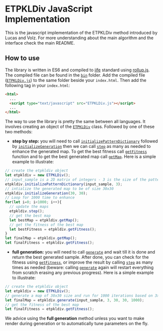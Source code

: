<p align="center">
  <h1>ETPKLDiv JavaScript Implementation</h1>
</p>

This is the javascript implementation of the ETPKLDiv method introduced by Lucas and Volz. For more understanding about the main algorithm and the interface check the main README.

## How to use
The library is written in ES6 and compiled to [iife](https://developer.mozilla.org/en-US/docs/Glossary/IIFE) standard using [rollup.js](https://rollupjs.org/guide/en/). The compiled file can be found in the [`bin`](https://github.com/amidos2006/ETPKLDiv/tree/master/JavaScript/bin) folder. Add the compiled file ([`ETPKLDiv.js`](https://github.com/amidos2006/ETPKLDiv/blob/master/JavaScript/bin/ETPKLDiv.js)) to the same folder beside your `index.html`. Then add the following tag in your `index.html`:
```html
<html>
  ...
  <script type="text/javascript" src="ETPKLDiv.js"></script>
  ...
</html>
```

The way to use the library is pretty the same between all languages. It involves creating an object of the [`ETPKLDiv`](https://github.com/amidos2006/ETPKLDiv/blob/master/JavaScript/code/ETPKLDiv.js) class. Followed by one of these two methods:

- **step by step:** you will need to call [`initializePatternDictionary`](https://github.com/amidos2006/ETPKLDiv/blob/master/JavaScript/code/ETPKLDiv.js#L78) followed by [`initializeGeneration`](https://github.com/amidos2006/ETPKLDiv/blob/master/JavaScript/code/ETPKLDiv.js#L101) then we can call [`step`](https://github.com/amidos2006/ETPKLDiv/blob/master/JavaScript/code/ETPKLDiv.js#L122) as many as needed to enhance the generated map. To get the best fitness call [`getFitness`](https://github.com/amidos2006/ETPKLDiv/blob/master/JavaScript/code/ETPKLDiv.js#L150) function and to get the best generated map call [`getMap`](https://github.com/amidos2006/ETPKLDiv/blob/master/JavaScript/code/ETPKLDiv.js#L161). Here is a simple example to illustrate:

```javascript
// create the etpkldiv object
let etpkldiv = new ETPKLDiv();
// input_sample is a 2D matrix of integers - 3 is the size of the pattern being sampled
etpkldiv.initializePatternDictionary(input_sample, 3);
// intialize the generated map to be of size 30x30
etpkldiv.initializeGeneration(30, 30);
// Loop for 1000 time to enhance
for(let i=0; i<1000; i++){
  // update the maps
  etpkldiv.step();
  // get the best map
  let bestMap = etpkldiv.getMap();
  // get the fitness of the best map
  let bestFitness = etpkldiv.getFitness();
}
let finalMap = etpkldiv.getMap();
let finalFitness = etpkldiv.getFitness();
```

- **full generation:** you will need to call [`generate`](https://github.com/amidos2006/ETPKLDiv/blob/master/JavaScript/code/ETPKLDiv.js#L186) and wait till it is done and return the best generated sample. After done, you can check for the fitness using [`getFitness`](https://github.com/amidos2006/ETPKLDiv/blob/master/JavaScript/code/ETPKLDiv.js#L150), or improve the result by calling [`step`](https://github.com/amidos2006/ETPKLDiv/blob/master/JavaScript/code/ETPKLDiv.js#L122) as many times as needed (beware: calling [`generate`](https://github.com/amidos2006/ETPKLDiv/blob/master/JavaScript/code/ETPKLDiv.js#L186) again will restart everything from scratch erasing any previous progress). Here is a simple example to illustrate:

```javascript
// create the etpkldiv object
let etpkldiv = new ETPKLDiv();
// generate a map of 30x30 size and run for 1000 iterations based on 3x3 tile patterns from the 2D input_sample
let finalMap = etpkldiv.generate(input_sample, 3, 30, 30, 1000);
// get the fitness of the best map
let finalFitness = etpkldiv.getFitness();
```

We advice using the **full generation** method unless you want to make render during generation or to automatically tune parameters on the fly.
